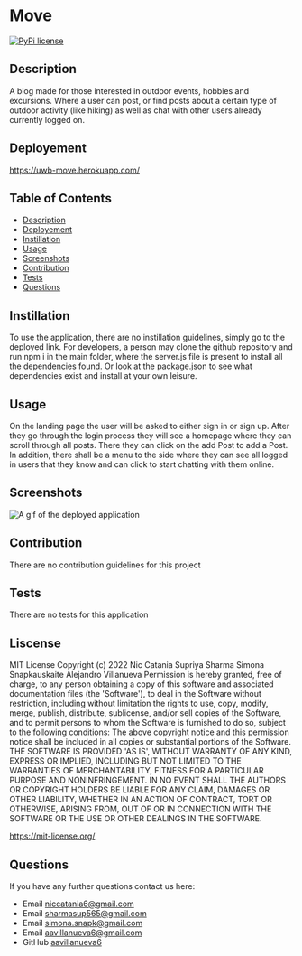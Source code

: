 # Move
[![PyPi license](https://badgen.net/pypi/license/pip/)](https://pypi.com/project/pip/)

## Description 
A blog made for those interested in outdoor events, hobbies and excursions. Where a user can post, or find posts about a certain type of outdoor activity (like hiking) as well as chat with other users already currently logged on.

## Deployement
https://uwb-move.herokuapp.com/

## Table of Contents
* [Description](#description)
* [Deployement](#deployement)
* [Instillation](#instillation)
* [Usage](#usage)
* [Screenshots](#screenshots)
* [Contribution](#contribution)
* [Tests](#tests)
* [Questions](#questions)

## Instillation 
To use the application, there are no instillation guidelines, simply go to the deployed link. For developers, a person may clone the github repository and run npm i in the main folder, where the server.js file is present to install all the dependencies found. Or look at the package.json to see what dependencies exist and install at your own leisure.

## Usage 
On the landing page the user will be asked to either sign in or sign up. After they go through the login process they will see a homepage where they can scroll through all posts. There they can click on the add Post to add a Post. In addition, there shall be a menu to the side where they can see all logged in users that they know and can click to start chatting with them online.

## Screenshots
![A gif of the deployed application](./assets/DELETE%20and%20PUT.gif "A video of the Move website being used. Going through the login/signup process, what the home and profile pages, the chat function, and also how to make, edit, and comment on posts.")

## Contribution
There are no contribution guidelines for this project

## Tests
There are no tests for this application

## Liscense
MIT License Copyright (c) 2022 Nic Catania Supriya Sharma Simona Snapkauskaite Alejandro Villanueva
Permission is hereby granted, free of charge, to any person obtaining a copy of this software and associated documentation files (the 'Software'), to deal in the Software without restriction, including without limitation the rights to use, copy, modify, merge, publish, distribute, sublicense, and/or sell copies of the Software, and to permit persons to whom the Software is furnished to do so, subject to the following conditions: The above copyright notice and this permission notice shall be included in all copies or substantial portions of the Software. THE SOFTWARE IS PROVIDED 'AS IS', WITHOUT WARRANTY OF ANY KIND, EXPRESS OR IMPLIED, INCLUDING BUT NOT LIMITED TO THE WARRANTIES OF MERCHANTABILITY, FITNESS FOR A PARTICULAR PURPOSE AND NONINFRINGEMENT. IN NO EVENT SHALL THE AUTHORS OR COPYRIGHT HOLDERS BE LIABLE FOR ANY CLAIM, DAMAGES OR OTHER LIABILITY, WHETHER IN AN ACTION OF CONTRACT, TORT OR OTHERWISE, ARISING FROM, OUT OF OR IN CONNECTION WITH THE SOFTWARE OR THE USE OR OTHER DEALINGS IN THE SOFTWARE.

https://mit-license.org/

## Questions
If you have any further questions contact us here:
 - Email niccatania6@gmail.com
 - Email sharmasup565@gmail.com
 - Email simona.snapk@gmail.com
 - Email aavillanueva6@gmail.com
 - GitHub [aavillanueva6](https://github.com/aavillanueva6)